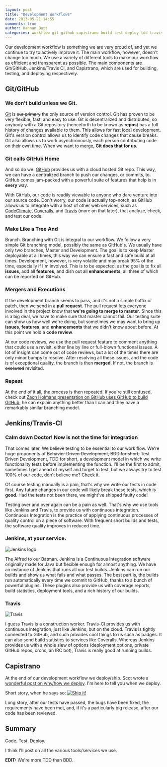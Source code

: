 ```yaml
---
layout: post
title: "Development Workflows"
date: 2013-05-21 14:55
comments: true
author: Hannan Butt
categories: workflow git github capistrano build test deploy tdd travis jenkins branching branch batman
---
```



Our development workflow is something we are very proud of, and yet we continue to try to actively improve it. The main workflow, however, doesn't change too much. We use a variety of different tools to make our workflow as efficient and transparent as possible. The main components are Git/GitHub, Jenkins/Travis CI, and Capistrano, which are used for building, testing, and deploying respectively.

Git/GitHub
---

### We don't build unless we Git.

[Git](http://git-scm.com/) is ~~our primary~~ the only source of version control. Git has proven to be very flexible, fast, and easy to use. Git is decentralized and distributed, so anybody with a Git repository (henceforth to be known as __repos__) has a full history of changes available to them. This allows for fast local development. Git's version control allows us to identify code changes that cause breaks. Git also allows us to work asynchronously, each person contributing code on their own time. When we want to merge, __Git does that for us__.

### Git calls GitHub Home

And so do we. [GitHub](https://github.com/) provides us with a cloud hosted Git repo. This way, we can have a centralized branch to push our changes, or commits, to. GitHub comes jam-packed with a powerful suite of features that help is in __every__ way.

With GitHub, our code is readily viewable to anyone who dare venture into our source code. Don't worry, our code is actually top-notch, as GitHub allows us to integrate with a host of other web services, such as [CodeClimate](https://codeclimate.com/), [Coveralls](https://coveralls.io/), and [Travis](https://travis-ci.org/) (more on that later), that analyze, check, and test our code.

### Make Like a Tree And

Branch. Branching with Git is integral to our workflow. We follow a very simple Git branching model, possibly the same as GitHub's. We usually have only two branches, Master and Development. The goal is to keep Master deployable at all times, this way we can ensure a fast and safe build at all times. Development, however, is very volatile and may break 95% of the time, especially if I'm involved. This is to be expected, as the goal is to fix all __issues__, add all __features__, and dish out all __enhancements__, all three of which can be reported on GitHub.

### Mergers and Executions 

If the development branch seems to pass, and it's not a simple hotfix or patch, then we send in a __pull request__. The pull request lets everyone involved in the project know that __we're going to merge to master__. Since this is a big deal, we have to make sure that master cannot fail. Our testing suite can show us how well we're doing, but sometimes we may want to bring up __issues__, __features__, and __enhancements__ that we didn't know about before. At this point we hold a __code review__. 

At our code reviews, we use the pull request feature to comment anything that could use a revisit, either line by line or full-blown functional issues. A lot of insight can come out of code reviews, but a lot of the times there are only minor bumps to resolve. After resolving all these issues, and the code is of exceptional quality, the branch is then __merged__. If not, the branch is ~~executed~~ revisited.

### Repeat

At the end of it all, the process is then repeated. If you're still confused, check out [Zach Holmans presentation on GitHub uses GitHub to build GitHub](http://zachholman.com/talk/how-github-uses-github-to-build-github/), he can explain anything better than I can and they have a remarkably similar branching model.

Jenkins/Travis-CI
---

### Calm down Doctor! Now is not the time for integration

That comes later. We believe testing to be essential to our work flow. We're huge proponents of ~~Behavior Driven Development, BDD for short,~~ Test Driven Development, TDD for short, a development model in which we write functionality tests before implementing the function. I'll be the first to admit, sometimes I get ahead of myself and forget to test, but we always try to test 100% of our code, don't believe me? [Check it](https://coveralls.io/r/NYULibraries/).

Of course testing manually is a pain, that's why we write our tests in code first. Any future changes in our code will likely break these tests, which is __good__. Had the tests not been there, we might've shipped faulty code!

Testing over and over again can be a pain as well. That's why we use tools like Jenkins and Travis, to provide us with continuous integration. Continuous Integration is the practice of applying continuous processes of quality control on a piece of software. With frequent short builds and tests, the software quality improves in reduced time.

### Jenkins, at your service.
![Jenkins logo](http://jenkins-ci.org/sites/default/files/jenkins_logo.png)

The Alfred to our Batman. Jenkins is a Continuous Integration software originally made for Java but flexible enough for almost anything. We have an instance of Jenkins that runs all our test builds. Jenkins can run our builds and show us what fails and what passes. The best part is, the builds run automatically every time we commit to GitHub, thanks to a bunch of powerful plugins. These plugins also provide us with coverage reports, build statistics, deployment tools, and a rich history of our builds.

### Travis
![Travis](https://si0.twimg.com/profile_images/3378789570/e1da61d4058395b770cd5ce15a6925e6.png)

I guess Travis is a construction worker. Travis-CI provides us with continuous integration, just like Jenkins, but on the cloud. Travis is tightly connected to GitHub, and such provides cool things to us such as badges. It can also send build statistics to services like Coveralls. Whereas Jenkins provides us with a whole slew of options (deployment options, private GitHub repos, crons, an IRC bot), Travis is really good at running builds. 

Capistrano
---
At the end of our development workflow we deploy/ship. Scot wrote a [wonderful post on why/how we deploy](https://web1.library.nyu.edu/libtechnyu/blog/2013/05/10/deploy-again-and-again/). I'm here to tell you when we deploy.

Short story, when he says so:
[![Ship it!](http://shipitsquirrel.github.io/images/ship%20it%20squirrel.png)](http://shipitsquirrel.github.io/)

Long story, after our tests have passed, the bugs have been fixed, the requirements have been met, and, if it's a particularly big release, after our code has been reviewed.

Summary
---
Code. Test. Deploy.

I think I'll post on all the various tools/services we use.

__EDIT:__ We're more TDD than BDD.